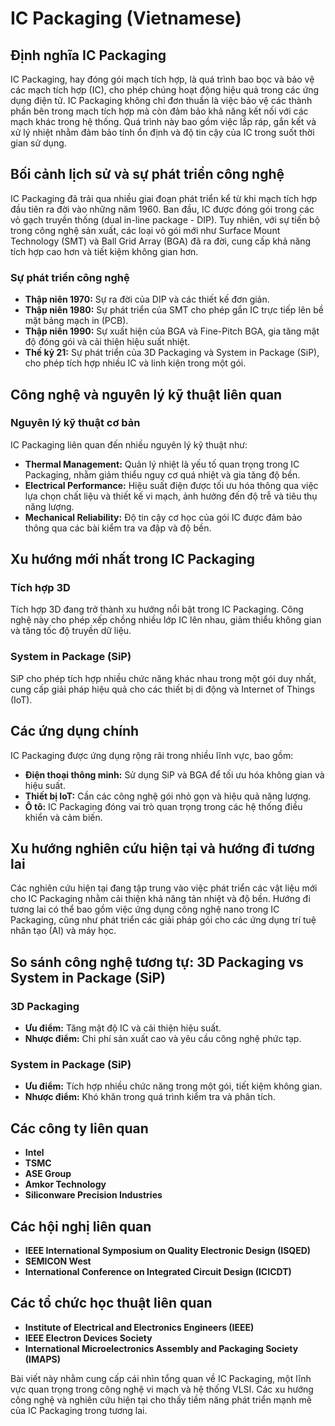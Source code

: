 # IC Packaging (Vietnamese)

## Định nghĩa IC Packaging

IC Packaging, hay đóng gói mạch tích hợp, là quá trình bao bọc và bảo vệ các mạch tích hợp (IC), cho phép chúng hoạt động hiệu quả trong các ứng dụng điện tử. IC Packaging không chỉ đơn thuần là việc bảo vệ các thành phần bên trong mạch tích hợp mà còn đảm bảo khả năng kết nối với các mạch khác trong hệ thống. Quá trình này bao gồm việc lắp ráp, gắn kết và xử lý nhiệt nhằm đảm bảo tính ổn định và độ tin cậy của IC trong suốt thời gian sử dụng.

## Bối cảnh lịch sử và sự phát triển công nghệ

IC Packaging đã trải qua nhiều giai đoạn phát triển kể từ khi mạch tích hợp đầu tiên ra đời vào những năm 1960. Ban đầu, IC được đóng gói trong các vỏ gạch truyền thống (dual in-line package - DIP). Tuy nhiên, với sự tiến bộ trong công nghệ sản xuất, các loại vỏ gói mới như Surface Mount Technology (SMT) và Ball Grid Array (BGA) đã ra đời, cung cấp khả năng tích hợp cao hơn và tiết kiệm không gian hơn.

### Sự phát triển công nghệ

- **Thập niên 1970:** Sự ra đời của DIP và các thiết kế đơn giản.
- **Thập niên 1980:** Sự phát triển của SMT cho phép gắn IC trực tiếp lên bề mặt bảng mạch in (PCB).
- **Thập niên 1990:** Sự xuất hiện của BGA và Fine-Pitch BGA, gia tăng mật độ đóng gói và cải thiện hiệu suất nhiệt.
- **Thế kỷ 21:** Sự phát triển của 3D Packaging và System in Package (SiP), cho phép tích hợp nhiều IC và linh kiện trong một gói.

## Công nghệ và nguyên lý kỹ thuật liên quan

### Nguyên lý kỹ thuật cơ bản

IC Packaging liên quan đến nhiều nguyên lý kỹ thuật như:

- **Thermal Management:** Quản lý nhiệt là yếu tố quan trọng trong IC Packaging, nhằm giảm thiểu nguy cơ quá nhiệt và gia tăng độ bền.
- **Electrical Performance:** Hiệu suất điện được tối ưu hóa thông qua việc lựa chọn chất liệu và thiết kế vi mạch, ảnh hưởng đến độ trễ và tiêu thụ năng lượng.
- **Mechanical Reliability:** Độ tin cậy cơ học của gói IC được đảm bảo thông qua các bài kiểm tra va đập và độ bền.

## Xu hướng mới nhất trong IC Packaging

### Tích hợp 3D

Tích hợp 3D đang trở thành xu hướng nổi bật trong IC Packaging. Công nghệ này cho phép xếp chồng nhiều lớp IC lên nhau, giảm thiểu không gian và tăng tốc độ truyền dữ liệu.

### System in Package (SiP)

SiP cho phép tích hợp nhiều chức năng khác nhau trong một gói duy nhất, cung cấp giải pháp hiệu quả cho các thiết bị di động và Internet of Things (IoT).

## Các ứng dụng chính

IC Packaging được ứng dụng rộng rãi trong nhiều lĩnh vực, bao gồm:

- **Điện thoại thông minh:** Sử dụng SiP và BGA để tối ưu hóa không gian và hiệu suất.
- **Thiết bị IoT:** Cần các công nghệ gói nhỏ gọn và hiệu quả năng lượng.
- **Ô tô:** IC Packaging đóng vai trò quan trọng trong các hệ thống điều khiển và cảm biến.

## Xu hướng nghiên cứu hiện tại và hướng đi tương lai

Các nghiên cứu hiện tại đang tập trung vào việc phát triển các vật liệu mới cho IC Packaging nhằm cải thiện khả năng tản nhiệt và độ bền. Hướng đi tương lai có thể bao gồm việc ứng dụng công nghệ nano trong IC Packaging, cũng như phát triển các giải pháp gói cho các ứng dụng trí tuệ nhân tạo (AI) và máy học.

## So sánh công nghệ tương tự: 3D Packaging vs System in Package (SiP)

### 3D Packaging

- **Ưu điểm:** Tăng mật độ IC và cải thiện hiệu suất.
- **Nhược điểm:** Chi phí sản xuất cao và yêu cầu công nghệ phức tạp.

### System in Package (SiP)

- **Ưu điểm:** Tích hợp nhiều chức năng trong một gói, tiết kiệm không gian.
- **Nhược điểm:** Khó khăn trong quá trình kiểm tra và phân tích.

## Các công ty liên quan

- **Intel**
- **TSMC**
- **ASE Group**
- **Amkor Technology**
- **Siliconware Precision Industries**

## Các hội nghị liên quan

- **IEEE International Symposium on Quality Electronic Design (ISQED)**
- **SEMICON West**
- **International Conference on Integrated Circuit Design (ICICDT)**

## Các tổ chức học thuật liên quan

- **Institute of Electrical and Electronics Engineers (IEEE)**
- **IEEE Electron Devices Society**
- **International Microelectronics Assembly and Packaging Society (IMAPS)**

Bài viết này nhằm cung cấp cái nhìn tổng quan về IC Packaging, một lĩnh vực quan trọng trong công nghệ vi mạch và hệ thống VLSI. Các xu hướng công nghệ và nghiên cứu hiện tại cho thấy tiềm năng phát triển mạnh mẽ của IC Packaging trong tương lai.